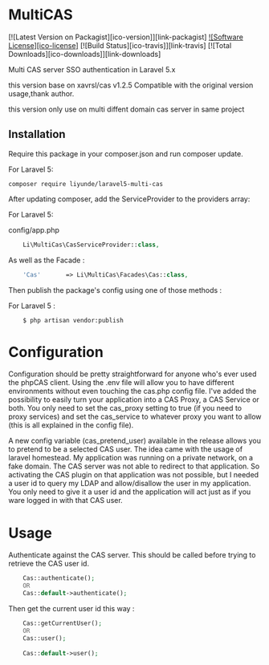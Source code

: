 MultiCAS
===

[![Latest Version on Packagist][ico-version]][link-packagist]
[![Software License][ico-license]](LICENSE.md)
[![Build Status][ico-travis]][link-travis]
[![Total Downloads][ico-downloads]][link-downloads]

Multi CAS server SSO authentication in Laravel 5.x

this version base on xavrsl/cas v1.2.5 Compatible with the original version usage,thank author.

this version only use on multi diffent domain cas server in same project

## Installation

Require this package in your composer.json and run composer update.

For Laravel 5:

    composer require liyunde/laravel5-multi-cas

After updating composer, add the ServiceProvider to the providers array:

For Laravel 5:

config/app.php

```php
    Li\MultiCas\CasServiceProvider::class,
```
As well as the Facade :
```php
	'Cas'       => Li\MultiCas\Facades\Cas::class,
```

Then publish the package's config using one of those methods :

For Laravel 5 :
```
    $ php artisan vendor:publish
```

Configuration
==

Configuration should be pretty straightforward for anyone who's ever used the phpCAS client. Using the .env file will allow you to have different environments without even touching the cas.php config file. I've added the possibility to easily turn your application into a CAS Proxy, a CAS Service or both. You only need to set the cas_proxy setting to true (if you need to proxy services) and set the cas_service to whatever proxy you want to allow (this is all explained in the config file).

A new config variable (cas_pretend_user) available in the release allows you to pretend to be a selected CAS user. The idea came with the usage of laravel homestead. My application was running on a private network, on a fake domain. The CAS server was not able to redirect to that application. So activating the CAS plugin on that application was not possible, but I needed a user id to query my LDAP and allow/disallow the user in my application. You only need to give it a user id and the application will act just as if you ware logged in with that CAS user.

Usage
==

Authenticate against the CAS server. This should be called before trying to retrieve the CAS user id.

```php
	Cas::authenticate();
	OR
	Cas::default->authenticate();
```

Then get the current user id this way :

```php
	Cas::getCurrentUser();
	OR
	Cas::user();
	
	Cas::default->user();
```
